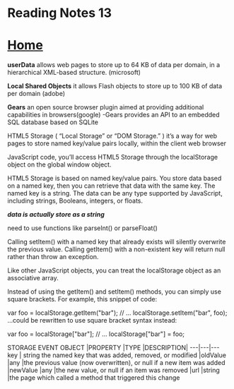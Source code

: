 # Reading Notes 13


# [Home](https://github.com/MISalz/201_Reading_notes_022022)
**userData** allows web pages to store up to 64 KB of data per domain, in a hierarchical XML-based structure. (microsoft)

**Local Shared Objects** it allows Flash objects to store up to 100 KB of data per domain (adobe)

**Gears** an open source browser plugin aimed at providing additional capabilities in browsers(google)
-Gears provides an API to an embedded SQL database based on SQLite


HTML5 Storage ( “Local Storage” or “DOM Storage.” ) it’s a way for web pages to store named key/value pairs locally, within the client web browser


JavaScript code, you’ll access HTML5 Storage through the localStorage object on the global window object.

HTML5 Storage is based on named key/value pairs. You store data based on a named key, then you can retrieve that data with the same key. The named key is a string. The data can be any type supported by JavaScript, including strings, Booleans, integers, or floats. 

***data is actually store as a string***

need to use functions like parseInt() or parseFloat() 

Calling setItem() with a named key that already exists will silently overwrite the previous value. Calling getItem() with a non-existent key will return null rather than throw an exception.

Like other JavaScript objects, you can treat the localStorage object as an associative array.

Instead of using the getItem() and setItem() methods, you can simply use square brackets. For example, this snippet of code:

var foo = localStorage.getItem("bar");
// ...
localStorage.setItem("bar", foo);
…could be rewritten to use square bracket syntax instead:

var foo = localStorage\["bar"];
// ...
localStorage\["bar"] = foo;

STORAGE EVENT OBJECT
|PROPERTY	|TYPE	|DESCRIPTION|
---|---|---
key	| string	the named key that was added, removed, or modified
|oldValue	|any	|the previous value (now overwritten), or null if a new item was added
|newValue	|any	|the new value, or null if an item was removed
|url	|string	|the page which called a method that triggered this change